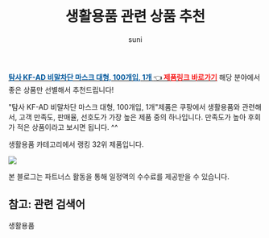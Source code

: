 ﻿---
layout: post
title:  "생활용품 관련 상품 추천" 
author: suni
categories: [ 선물 ]
tags: []
image: https://static.coupangcdn.com/image/retail/images/1287411785056-5f2dd333-924f-4f54-8c48-79f9d931c7cd.jpg 
description: "쿠팡에서 관련 상품으로 가장 고객 선호도가 높은 제품 중 하나입니다."
---
<a href="https://link.coupang.com/re/AFFSDP?lptag=AF5011742&pageKey=5101426628&itemId=6949975526&vendorItemId=74242437121&traceid=V0-113-dce4a4047b9f6cbc"><b><font color='#01579B'>탐사 KF-AD 비말차단 마스크 대형, 100개입, 1개 </font></b>👈<b><font color='#f71919'> 제품링크 바로가기</font></b></a>
해당 분야에서 좋은 상품만 선별해서 추천드립니다!

"탐사 KF-AD 비말차단 마스크 대형, 100개입, 1개"제품은 쿠팡에서 생활용품와 관련해서, 고객 만족도, 판매율, 선호도가 가장 높은 제품 중의 하나입니다.
만족도가 높아 후회가 적은 상품이라고 보시면 됩니다. ^^

생활용품 카테고리에서 랭킹  32위 제품입니다. 

<a href="https://link.coupang.com/re/AFFSDP?lptag=AF5011742&pageKey=5101426628&itemId=6949975526&vendorItemId=74242437121&traceid=V0-113-dce4a4047b9f6cbc"> <img src="https://static.coupangcdn.com/image/retail/images/1287411785056-5f2dd333-924f-4f54-8c48-79f9d931c7cd.jpg"></a>

본 블로그는 파트너스 활동을 통해 일정액의 수수료를 제공받을 수 있습니다.

## 참고: 관련 검색어    
생활용품